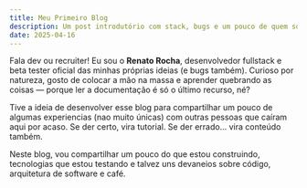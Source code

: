 ```yaml
---
title: Meu Primeiro Blog
description: Um post introdutório com stack, bugs e um pouco de quem sou
date: 2025-04-16
---
```


Fala dev ou recruiter! Eu sou o **Renato Rocha**, desenvolvedor fullstack e beta tester oficial das minhas próprias ideias (e bugs também). Curioso por natureza, gosto de colocar a mão na massa e aprender quebrando as coisas — porque ler a documentação é só o último recurso, né?

Tive a ideia de desenvolver esse blog para compartilhar um pouco de algumas experiencias (nao muito únicas) com outras pessoas que caíram aqui por acaso. Se der certo, vira tutorial. Se der errado... vira conteúdo também.

Neste blog, vou compartilhar um pouco do que estou construindo, tecnologias que estou testando e talvez uns devaneios sobre código, arquitetura de software e café.
